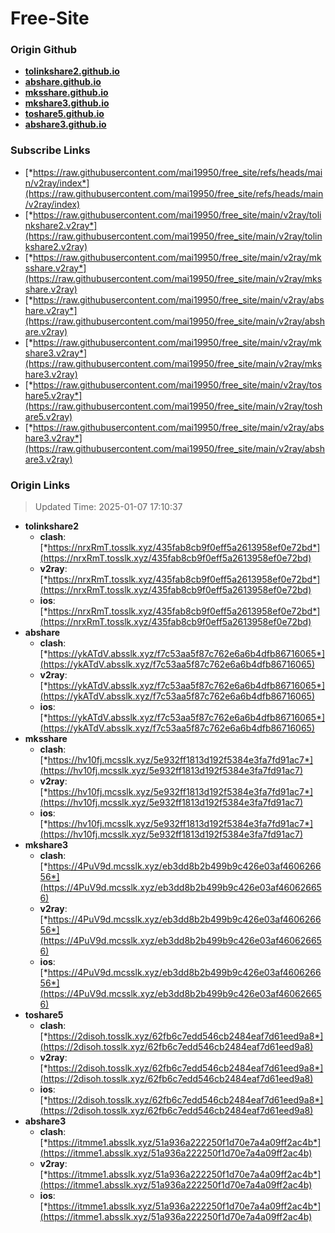 # Free-Site

### Origin Github

- [**tolinkshare2.github.io**](https://github.com/tolinkshare2/tolinkshare2.github.io)
- [**abshare.github.io**](https://github.com/abshare/abshare.github.io)
- [**mksshare.github.io**](https://github.com/mksshare/mksshare.github.io)
- [**mkshare3.github.io**](https://github.com/mkshare3/mkshare3.github.io)
- [**toshare5.github.io**](https://github.com/toshare5/toshare5.github.io)
- [**abshare3.github.io**](https://github.com/abshare3/abshare3.github.io)

### Subscribe Links

- [*https://raw.githubusercontent.com/mai19950/free_site/refs/heads/main/v2ray/index*](https://raw.githubusercontent.com/mai19950/free_site/refs/heads/main/v2ray/index)
- [*https://raw.githubusercontent.com/mai19950/free_site/main/v2ray/tolinkshare2.v2ray*](https://raw.githubusercontent.com/mai19950/free_site/main/v2ray/tolinkshare2.v2ray)
- [*https://raw.githubusercontent.com/mai19950/free_site/main/v2ray/mksshare.v2ray*](https://raw.githubusercontent.com/mai19950/free_site/main/v2ray/mksshare.v2ray)
- [*https://raw.githubusercontent.com/mai19950/free_site/main/v2ray/abshare.v2ray*](https://raw.githubusercontent.com/mai19950/free_site/main/v2ray/abshare.v2ray)
- [*https://raw.githubusercontent.com/mai19950/free_site/main/v2ray/mkshare3.v2ray*](https://raw.githubusercontent.com/mai19950/free_site/main/v2ray/mkshare3.v2ray)
- [*https://raw.githubusercontent.com/mai19950/free_site/main/v2ray/toshare5.v2ray*](https://raw.githubusercontent.com/mai19950/free_site/main/v2ray/toshare5.v2ray)
- [*https://raw.githubusercontent.com/mai19950/free_site/main/v2ray/abshare3.v2ray*](https://raw.githubusercontent.com/mai19950/free_site/main/v2ray/abshare3.v2ray)

### Origin Links

> Updated Time: 2025-01-07 17:10:37

- **tolinkshare2**
  - **clash**: [*https://nrxRmT.tosslk.xyz/435fab8cb9f0eff5a2613958ef0e72bd*](https://nrxRmT.tosslk.xyz/435fab8cb9f0eff5a2613958ef0e72bd)
  - **v2ray**: [*https://nrxRmT.tosslk.xyz/435fab8cb9f0eff5a2613958ef0e72bd*](https://nrxRmT.tosslk.xyz/435fab8cb9f0eff5a2613958ef0e72bd)
  - **ios**: [*https://nrxRmT.tosslk.xyz/435fab8cb9f0eff5a2613958ef0e72bd*](https://nrxRmT.tosslk.xyz/435fab8cb9f0eff5a2613958ef0e72bd)
- **abshare**
  - **clash**: [*https://ykATdV.absslk.xyz/f7c53aa5f87c762e6a6b4dfb86716065*](https://ykATdV.absslk.xyz/f7c53aa5f87c762e6a6b4dfb86716065)
  - **v2ray**: [*https://ykATdV.absslk.xyz/f7c53aa5f87c762e6a6b4dfb86716065*](https://ykATdV.absslk.xyz/f7c53aa5f87c762e6a6b4dfb86716065)
  - **ios**: [*https://ykATdV.absslk.xyz/f7c53aa5f87c762e6a6b4dfb86716065*](https://ykATdV.absslk.xyz/f7c53aa5f87c762e6a6b4dfb86716065)
- **mksshare**
  - **clash**: [*https://hv10fj.mcsslk.xyz/5e932ff1813d192f5384e3fa7fd91ac7*](https://hv10fj.mcsslk.xyz/5e932ff1813d192f5384e3fa7fd91ac7)
  - **v2ray**: [*https://hv10fj.mcsslk.xyz/5e932ff1813d192f5384e3fa7fd91ac7*](https://hv10fj.mcsslk.xyz/5e932ff1813d192f5384e3fa7fd91ac7)
  - **ios**: [*https://hv10fj.mcsslk.xyz/5e932ff1813d192f5384e3fa7fd91ac7*](https://hv10fj.mcsslk.xyz/5e932ff1813d192f5384e3fa7fd91ac7)
- **mkshare3**
  - **clash**: [*https://4PuV9d.mcsslk.xyz/eb3dd8b2b499b9c426e03af460626656*](https://4PuV9d.mcsslk.xyz/eb3dd8b2b499b9c426e03af460626656)
  - **v2ray**: [*https://4PuV9d.mcsslk.xyz/eb3dd8b2b499b9c426e03af460626656*](https://4PuV9d.mcsslk.xyz/eb3dd8b2b499b9c426e03af460626656)
  - **ios**: [*https://4PuV9d.mcsslk.xyz/eb3dd8b2b499b9c426e03af460626656*](https://4PuV9d.mcsslk.xyz/eb3dd8b2b499b9c426e03af460626656)
- **toshare5**
  - **clash**: [*https://2disoh.tosslk.xyz/62fb6c7edd546cb2484eaf7d61eed9a8*](https://2disoh.tosslk.xyz/62fb6c7edd546cb2484eaf7d61eed9a8)
  - **v2ray**: [*https://2disoh.tosslk.xyz/62fb6c7edd546cb2484eaf7d61eed9a8*](https://2disoh.tosslk.xyz/62fb6c7edd546cb2484eaf7d61eed9a8)
  - **ios**: [*https://2disoh.tosslk.xyz/62fb6c7edd546cb2484eaf7d61eed9a8*](https://2disoh.tosslk.xyz/62fb6c7edd546cb2484eaf7d61eed9a8)
- **abshare3**
  - **clash**: [*https://itmme1.absslk.xyz/51a936a222250f1d70e7a4a09ff2ac4b*](https://itmme1.absslk.xyz/51a936a222250f1d70e7a4a09ff2ac4b)
  - **v2ray**: [*https://itmme1.absslk.xyz/51a936a222250f1d70e7a4a09ff2ac4b*](https://itmme1.absslk.xyz/51a936a222250f1d70e7a4a09ff2ac4b)
  - **ios**: [*https://itmme1.absslk.xyz/51a936a222250f1d70e7a4a09ff2ac4b*](https://itmme1.absslk.xyz/51a936a222250f1d70e7a4a09ff2ac4b)
